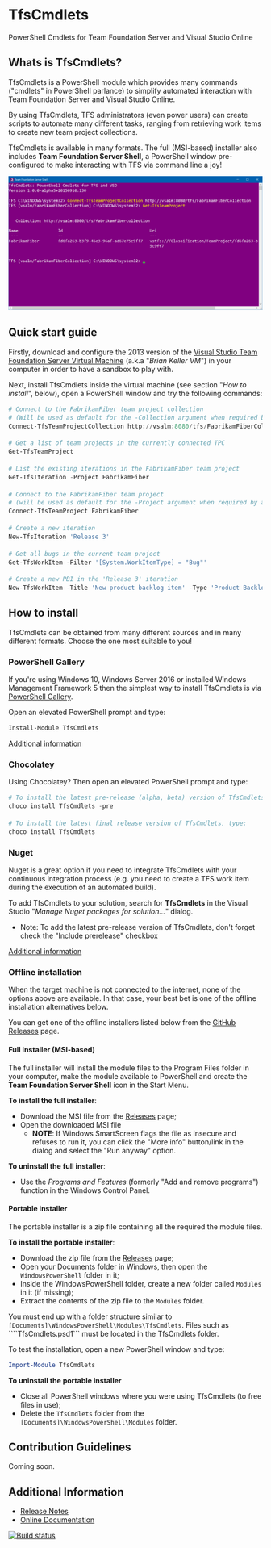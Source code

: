 TfsCmdlets
==========

PowerShell Cmdlets for Team Foundation Server and Visual Studio Online

## Whats is TfsCmdlets?

TfsCmdlets is a PowerShell module which provides many commands ("cmdlets" in PowerShell parlance) to simplify automated interaction with Team Foundation Server and Visual Studio Online. 

By using TfsCmdlets, TFS administrators (even power users) can create scripts to automate many different tasks, ranging from retrieving work items to create new team project collections.

TfsCmdlets is available in many formats. The full (MSI-based) installer also includes **Team Foundation Server Shell**, a PowerShell window pre-configured to make interacting with TFS via command line a joy!

![Team Foundation Server Shell](TfsCmdlets/resources/TfsShell.png)

## Quick start guide 

Firstly, download and configure the 2013 version of the [Visual Studio Team Foundation Server Virtual Machine](http://aka.ms/vs13almvm) (a.k.a "_Brian Keller VM_") in your computer in order to have a sandbox to play with. 

Next, install TfsCmdlets inside the virtual machine (see section "_How to install_", below), open a PowerShell window and try the following commands:


```PowerShell
# Connect to the FabrikamFiber team project collection
# (Will be used as default for the -Collection argument when required by a cmdlet)
Connect-TfsTeamProjectCollection http://vsalm:8080/tfs/FabrikamFiberCollection

# Get a list of team projects in the currently connected TPC
Get-TfsTeamProject

# List the existing iterations in the FabrikamFiber team project
Get-TfsIteration -Project FabrikamFiber

# Connect to the FabrikamFiber team project
# (will be used as default for the -Project argument when required by a cmdlet)
Connect-TfsTeamProject FabrikamFiber

# Create a new iteration
New-TfsIteration 'Release 3'

# Get all bugs in the current team project
Get-TfsWorkItem -Filter '[System.WorkItemType] = "Bug"'

# Create a new PBI in the 'Release 3' iteration
New-TfsWorkItem -Title 'New product backlog item' -Type 'Product Backlog Item' -Fields @{'System.IterationPath'='Release 3'}

```

## How to install

TfsCmdlets can be obtained from many different sources and in many different formats. Choose the one most suitable to you!

### PowerShell Gallery

If you're using Windows 10, Windows Server 2016 or installed Windows Management Framework 5 then the simplest way to install TfsCmdlets is via [PowerShell Gallery](https://www.powershellgallery.com/). 

Open an elevated PowerShell prompt and type:

```PowerShell
Install-Module TfsCmdlets
```

[Additional information](https://www.powershellgallery.com/packages/TfsCmdlets/)

### Chocolatey

Using Chocolatey? Then open an elevated PowerShell prompt and type:

```PowerShell
# To install the latest pre-release (alpha, beta) version of TfsCmdlets, type:
choco install TfsCmdlets -pre

# To install the latest final release version of TfsCmdlets, type:
choco install TfsCmdlets
```

### Nuget

Nuget is a great option if you need to integrate TfsCmdlets with your continuous integration process (e.g. you need to create a TFS work item during the execution of an automated build).

To add TfsCmdlets to your solution, search for **TfsCmdlets** in the Visual Studio "_Manage Nuget packages for solution..._" dialog.

- Note: To add the latest pre-release version of TfsCmdlets, don't forget check the "Include prerelease" checkbox

[Additional information](http://www.nuget.org/packages/tfscmdlets)

### Offline installation

When the target machine is not connected to the internet, none of the options above are available. In that case, your best bet is one of the offline installation alternatives below.

You can get one of the offline installers listed below from the [GitHub Releases](https://github.com/igoravl/tfscmdlets/releases) page.

#### Full installer (MSI-based)

The full installer will install the module files to the Program Files folder in your computer, make the module available to PowerShell and create the **Team Foundation Server Shell** icon in the Start Menu.

**To install the full installer**:

- Download the MSI file from the [Releases](https://github.com/igoravl/tfscmdlets/releases) page;
- Open the downloaded MSI file
	- **NOTE**: If Windows SmartScreen flags the file as insecure and refuses to run it, you can click the "More info" button/link in the dialog and select the "Run anyway" option.

**To uninstall the full installer**:

- Use the _Programs and Features_ (formerly "Add and remove programs") function in the Windows Control Panel.

#### Portable installer

The portable installer is a zip file containing all the required the module files. 

**To install the portable installer**:

- Download the zip file from the [Releases](https://github.com/igoravl/tfscmdlets/releases) page;
- Open your Documents folder in Windows, then open the ```WindowsPowerShell``` folder in it;
- Inside the WindowsPowerShell folder, create a new folder called ```Modules``` in it (if missing);
- Extract the contents of the zip file to the ```Modules``` folder.

You must end up with a folder structure similar to ```[Documents]\WindowsPowerShell\Modules\TfsCmdlets```. Files such as ````TfsCmdlets.psd1``` must be located in the TfsCmdlets folder.

To test the installation, open a new PowerShell window and type:

```PowerShell
Import-Module TfsCmdlets
```

**To uninstall the portable installer**

- Close all PowerShell windows where you were using TfsCmdlets (to free files in use);
- Delete the ```TfsCmdlets``` folder from the ```[Documents]\WindowsPowerShell\Modules``` folder.

## Contribution Guidelines

Coming soon.

## Additional Information

- [Release Notes](https://github.com/igoravl/tfscmdlets/wiki/RELEASENOTES)
- [Online Documentation](https://github.com/igoravl/tfscmdlets/wiki/docindex)

[![Build status](https://ci.appveyor.com/api/projects/status/pdfbjvgpwb4t4ck7?svg=true)](https://ci.appveyor.com/project/igoravl/tfscmdlets)